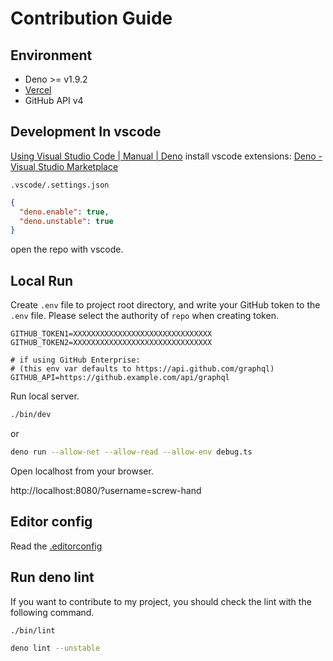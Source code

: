 # Contribution Guide

## Environment

* Deno >= v1.9.2
* [Vercel](https://vercel.com/)
* GitHub API v4

## Development In vscode

[Using Visual Studio Code | Manual | Deno](https://deno.com/manual@v1.34.2/references/vscode_deno)
install vscode extensions: [Deno - Visual Studio Marketplace](https://marketplace.visualstudio.com/items?itemName=denoland.vscode-deno)

`.vscode/.settings.json`
```json
{
  "deno.enable": true,
  "deno.unstable": true
}
```

open the repo with vscode.

## Local Run

Create `.env` file to project root directory, and write your GitHub token to the `.env` file.
Please select the authority of `repo` when creating token.

```properties
GITHUB_TOKEN1=XXXXXXXXXXXXXXXXXXXXXXXXXXXXXXX
GITHUB_TOKEN2=XXXXXXXXXXXXXXXXXXXXXXXXXXXXXXX

# if using GitHub Enterprise:
# (this env var defaults to https://api.github.com/graphql)
GITHUB_API=https://github.example.com/api/graphql
```

Run local server.

```sh
./bin/dev
```

or

```sh
deno run --allow-net --allow-read --allow-env debug.ts
```

Open localhost from your browser.

http://localhost:8080/?username=screw-hand

## Editor config

Read the [.editorconfig](./.editorconfig)

## Run deno lint

If you want to contribute to my project, you should check the lint with the following command.

```sh
./bin/lint
```

```sh
deno lint --unstable
```

